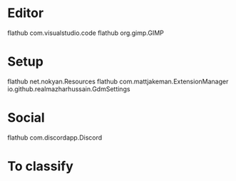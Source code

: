 # Editor
flathub com.visualstudio.code
flathub org.gimp.GIMP

# Setup
flathub net.nokyan.Resources
flathub com.mattjakeman.ExtensionManager
io.github.realmazharhussain.GdmSettings

# Social
flathub com.discordapp.Discord

# To classify

